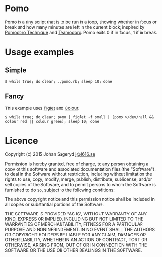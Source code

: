 # Pomo
Pomo is a tiny script that is to be run in a loop, showing whether in focus or
break and how many minutes are left in the current block; inspired by [Pomodoro
Technique](https://en.wikipedia.org/wiki/Pomodoro_Technique) and
[Teamodoro](http://teamodoro.com/). Pomo exits 0 if in focus, 1 if in break.

# Usage examples
## Simple
```
$ while true; do clear; ./pomo.rb; sleep 10; done
```

## Fancy
This example uses [Figlet](http://www.figlet.org/) and
[Colour](https://github.com/jsageryd/colour).

```
$ while true; do clear; pomo | figlet -f small | (pomo >/dev/null && colour red || colour green); sleep 10; done
```

# Licence
Copyright (c) 2015 Johan Sageryd <j@1616.se>

Permission is hereby granted, free of charge, to any person obtaining a copy
of this software and associated documentation files (the "Software"), to deal
in the Software without restriction, including without limitation the rights
to use, copy, modify, merge, publish, distribute, sublicense, and/or sell
copies of the Software, and to permit persons to whom the Software is
furnished to do so, subject to the following conditions:

The above copyright notice and this permission notice shall be included in
all copies or substantial portions of the Software.

THE SOFTWARE IS PROVIDED "AS IS", WITHOUT WARRANTY OF ANY KIND, EXPRESS OR
IMPLIED, INCLUDING BUT NOT LIMITED TO THE WARRANTIES OF MERCHANTABILITY,
FITNESS FOR A PARTICULAR PURPOSE AND NONINFRINGEMENT. IN NO EVENT SHALL THE
AUTHORS OR COPYRIGHT HOLDERS BE LIABLE FOR ANY CLAIM, DAMAGES OR OTHER
LIABILITY, WHETHER IN AN ACTION OF CONTRACT, TORT OR OTHERWISE, ARISING FROM,
OUT OF OR IN CONNECTION WITH THE SOFTWARE OR THE USE OR OTHER DEALINGS IN
THE SOFTWARE.
